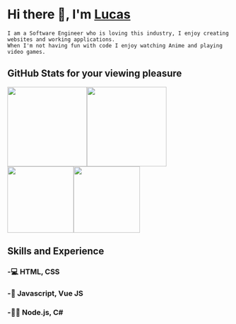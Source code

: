# Hi there 👋, I'm [Lucas](https://www.linkedin.com/in/lucaspayton/)

```
I am a Software Engineer who is loving this industry, I enjoy creating websites and working applications. 
When I'm not having fun with code I enjoy watching Anime and playing video games.
```
## GitHub Stats for your viewing pleasure

<div style="display: flex; flex-direction: row;">
 <img class="img" style="height: 180px;" src="https://github-readme-stats.vercel.app/api?username=Jarrod-Payton&show_icons=true&theme=dark" />
 <img class="img" style="height: 180px;" src="https://github-readme-stats.vercel.app/api/top-langs/?username=Jarrod-Payton&theme=dark&layout=compact" />
</div>
<div style="display: flex; align-content-center; flex-direction: row;">
 <img class="img" style="height: 150px;" src="https://github-readme-stats.vercel.app/api/pin/?username=Jarrod-Payton&repo=Good-Ol-Days&theme=dark" />
 <img class="img" style="height: 150px;" src="https://github-readme-stats.vercel.app/api/pin/?username=Jarrod-Payton&repo=Hangout&theme=dark" />
</div>

## Skills and Experience 

### -💻 HTML, CSS
### -🔗 Javascript, Vue JS
### -👨‍💻 Node.js, C#
